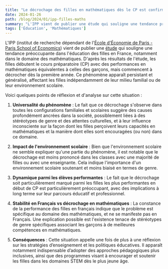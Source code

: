 ```yaml
---
title: "Le décrochage des filles en mathématiques dès le CP est confirmé par une nouvelle étude"
date: 2024-01-26
path: /blog/2024/01/ipp-filles-maths
summary: "L'IPP vient de publier une étude qui souligne une tendance préoccupante dans l'éducation des filles en France, notamment dans le domaine des mathématiques. D'après les résultats de l'étude, les filles débutent le cours préparatoire (CP) avec des performances en mathématiques équivalentes à celles des garçons, mais commencent à décrocher dès la première année. Ce phénomène apparaît persistant et généralisé, affectant les filles indépendamment de leur milieu familial ou de leur environnement scolaire."
tags: ['Éducation', 'Mathématiques']
---
```


L'IPP (institut de recherche dépendant de l'[École d'Économie de Paris - Paris School of Economics](https://www.parisschoolofeconomics.eu/fr/)) vient de publier une [étude](https://www.ipp.eu/actualites/le-decrochage-des-filles-en-mathematiques-des-le-cp-une-dynamique-diffuse-dans-la-societe/) qui souligne une tendance préoccupante dans l'éducation des filles en France, notamment dans le domaine des mathématiques. D'après les résultats de l'étude, les filles débutent le cours préparatoire (CP) avec des performances en mathématiques équivalentes à celles des garçons, mais commencent à décrocher dès la première année. Ce phénomène apparaît persistant et généralisé, affectant les filles indépendamment de leur milieu familial ou de leur environnement scolaire.

Voici quelques points de réflexion et d'analyse sur cette situation :

1. **Universalité du phénomène** : Le fait que ce décrochage s'observe dans toutes les configurations familiales et scolaires suggère des causes profondément ancrées dans la société, possiblement liées à des stéréotypes de genre et des attentes culturelles, et à leur influence inconsciente sur la façon dont les filles perçoivent leurs capacités en mathématiques et la manière dont elles sont encouragées (ou non) dans ce domaine.

2. **Impact de l'environnement scolaire** : Bien que l'environnement scolaire ne semble expliquer qu'une partie du phénomène, il est notable que le décrochage est moins prononcé dans les classes avec une majorité de filles ou avec une enseignante. Cela indique l'importance d'un environnement scolaire soutenant et moins biaisé en termes de genre.

3. **Dynamique parmi les élèves performantes** : Le fait que le décrochage soit particulièrement marqué parmi les filles les plus performantes en début de CP est particulièrement préoccupant, avec des implications à long terme sur leur parcours éducatif et professionnel.

4. **Stabilité en Français vs décrochage en mathématiques** : La constance de la performance des filles en français indique que le problème est spécifique au domaine des mathématiques, et ne se manifeste pas en Français. Une explication possible est l'existence tenace de stéréotypes de genre spécifiques associant les garçons à de meilleures compétences en mathématiques.

5. **Conséquences** : Cette situation appelle une fois de plus à une réflexion sur les stratégies d’enseignement et les politiques éducatives. Il apparaît notamment indispensable d’adopter des approches pédagogiques plus inclusives, ainsi que des programmes visant à encourager et soutenir les filles dans les domaines STEM dès le plus jeune âge.
